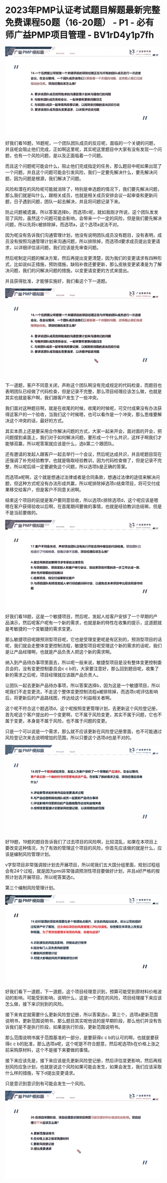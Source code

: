 # 2023年PMP认证考试题目解题最新完整免费课程50题（16-20题） - P1 - 必有师广益PMP项目管理 - BV1rD4y1p7fh

![](img/a9d865a7162bcaa632c2cde15333bb4b_0.png)

好我们看16题，16题呢，一个团队团队成员的反应呢，面临的一个关键的问题，并且呢会阻止他们完成，正如啊这里呢，其实呢这里题目中大家有没有发现一个问题，也有一个风险问题，是以及正面临着一个问题。

而且这个问题呢可能会什么，阻止他们完成指定的任务，那么题目中呢如果出现了一个问题，并且这个问题可能会引发风险，我们一定要先解决什么，要先解决问题，因为问题是根源，我们解决了问题。

风险和潜在的风险呢可能就消除了，特别是单选题的情况下，我们要先解决问题，那么我们就是叫什么，跟相关成员，也就是相关成员安排会议一起审查和更新问题，日子遇到问题，团队一起去解决，并且将问题记录下来。

防止问题被遗漏，所以答案选择b，而选项c呢，就如我刚才所说，这个团队发发现了风险，虽然这个问题可能会影响，会带来一个一定的风险，但是我们要先解决问题，所以先将c被排除掉，而选项a，这个选项a说法不对。

因为呢没有告诉我们沟通管理计划，他没有说明团队成员没有题目，没有表明，成员没有按照沟通管理计划来沟通问题，所以排除掉，而选项d要求成员提出变更请求，以详细评估该问题，我们应该是先审查问题。

然后呢制定问题的解决方案，然后再提出变更清楚，因为我们的变更请求有四种形式，比如说纠正措施，预防措施，缺陷补救还要更新，那么皮肤变更紧凑是为了解决问题，我们的问解决问题的措施，以变更请变更的方式来提出。

并且获得批准，才能够实施好，我们看这个下一道题。

![](img/a9d865a7162bcaa632c2cde15333bb4b_2.png)

下一道题，客户不同意关闭，声称这个团队啊没有完成规定的代码检查，而题目也表明团队已经做了代码检查，但是记录不完整，那么项目经理应该怎么做，也就是其实也就是客户啊，我们跟客户发生了一些冲突。

我们面对这种题目啊，就是在收尾的时候，收尾的时候呢，可交付成果没有办法获得这客户的一个验收，当我们这个时候嗯，也可以看作是一个冲突，那么思维要解决这个冲突的话，最好的方式。

其实本质上还是要采用合作解决问题的方式，大家一起来开会，面对面的开会，把问题摆到桌面上，我们对于如何解决问题，要形成一个什么共识，这样子啊我们才能够双赢，所以呢答案就应该是什么，选b第二个跟团队。

还有邀请的发起人跟客户一起去举行一个会议，然后呢达成共识，并且呢题目现在还强调了补充经验教学，也就是吸取经验教训，因为代码检查做了，但是记录不完整，所以呢后续一定要避免这个问题，所以选项b是正确的答案。

而选项a呢啊，这个就是想通过法律或者是合同条款，想通过法律的途径来解决问题，但这种方式呢没有办法形成共赢，所以呢排除掉选项c结束项目，将可交付成果移交给客户，但是客户不同意关闭啊。

结束这个项目的前提是客户要同意验收，所以选项c排除选项d，这个呢应该是嗯嗯在客户获得验收以后啊，在首尾期间要做的事情，也就是经验教训总结嘛，但是不是当前要做的。



![](img/a9d865a7162bcaa632c2cde15333bb4b_4.png)

好我们看18题，这是一个敏捷项目，然后呢，发起人给客户安排了一个早期的产品演示，然后呢客户呢有一个新的需求，也就是新的特性在收集的提示，这道题就是考敏捷的一个变敏捷的需求变更。

那么敏捷项目呢跟预测型项目呢，它也是受理变更呢是有区别的，预测型项目的话呢，我们就会走整体变更控制流程，敏捷型项目呢受理这个新的需求的话呢，我们是让产品经理啊，也就是产品负责人把这个新的需求啊。

纳入到产品待办事项里面去，所以呢一般来说，敏捷型项目是没有整体变更控制委员会的，没有变更控制委员会c c b的，大家要注意好，那么回到题目呢，收集了新的需求之后呢，项目经理就应该跟产品负责人。

让团队一起去更新产品待办事项，所以答案选择b，因为这是一个敏捷项目，所以呢我们不走变更流，不走这个整体变更控制流程a被排除掉，而选项c呢评估影响后，将更新后的产品路线图，传达给这个利益相关者啊。

这个呢不符合这个题选项d，这个呢按照变更管理计划，去更新这个风险登记册，首先呢这个客户提出的一个变更啊，它不属于风险变更，其实不属于问题，它也不属于变更，本身是不属于风险，也不属于问题的变更。

只是一个可以说是一个需求，那么就不应该更新在风险登记册里面，也不可能通过风险登记次来去说明增加的范围，所以只要这个选项d也是不对的。



![](img/a9d865a7162bcaa632c2cde15333bb4b_6.png)

好19题，19题的题目告诉我们了过去项目的风险啊，比较混乱，如果在本项目上要改变这种情况，为了有效的管理这个项目的风险，你首先应该做的就是什么，应该是编制风险管理计划。

v字型项目非常强调按计划去开展项目，所以呢我们五大国分组里面，规划过程组会有24个过程，就是因为pmi非常强调预测性项目要做好计划，并且a好严格的按照计划去开展项目，所以呢答案选c。

第三个编制风险管理计划。

![](img/a9d865a7162bcaa632c2cde15333bb4b_8.png)

好我们看下一道题，下一道题，这个项目经理意识到，预算可能受到原材料价格波动的影响，可能受到影响，说明什么，这是一个潜在的风险，项目经理接下来应该怎么做，接下来识别到的风险。

接下来肯定就需要什么更新风险登记册，所以答案选c，第三个，选项a更新范围说明书，更新范围说明书，那么题目其实呢他说的是早期阶段，那么他们并没有告诉我们是不是执行阶段，如果是执行阶段，更新范围说明书。

那么范围说明书属于范围基准的一部分，是要获得c c b的认可的啊，也就是要获得c c b的批准，那么选项a呢，这个呢是不符合题意，然后呢选项b在价格上涨之前采购原材料，这个不是接下来要做的事情。

接下来应该先是，接下来应该是先更新风险登记册，然后评估变更影响，然后再规划风险应急计划，也就是说这个风险如果可能会发生，如果会发生，我们应该采取什么样的措施，写下d提出变更请求。

只是意识到意识到有可能会发生一个风险。

![](img/a9d865a7162bcaa632c2cde15333bb4b_10.png)